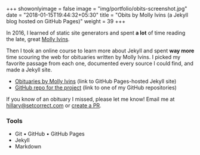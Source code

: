 +++
showonlyimage = false
image = "img/portfolio/obits-screenshot.jpg"
date = "2018-01-15T19:44:32+05:30"
title = "Obits by Molly Ivins (a Jekyll blog hosted on GitHub Pages)"
weight = 39
+++

In 2016, I learned of static site generators and spent **a lot** of time reading the late, great [Molly Ivins](https://www.austinchronicle.com/daily/news/2007-02-01/obituary-for-molly-ivins/).

<!--more-->

Then I took an online course to learn more about Jekyll and spent **way more** time scouring the web for obituaries written by Molly Ivins. I picked my favorite passage from each one, documented every source I could find, and made a Jekyll site.

* [Obituaries by Molly Ivins](https://hillaryfraley.github.io/obits-by-molly-ivins/) (link to GitHub Pages-hosted Jekyll site)
* [GitHub repo for the project](https://github.com/hillaryfraley/obits-by-molly-ivins) (link to one of my GitHub repositories)

If you know of an obituary I missed, please let me know! Email me at hillary@setcorrect.com or [create a PR](https://github.com/hillaryfraley/obits-by-molly-ivins).


### Tools

* Git &#8226; GitHub &#8226; GitHub Pages
* Jekyll
* Markdown

